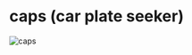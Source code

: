 # caps (car plate seeker)

![caps](https://user-images.githubusercontent.com/49277505/164355318-7aa8e79b-0a10-4160-aea4-13c7744e0795.jpg)

